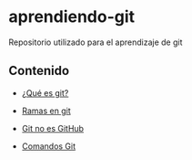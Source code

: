 # aprendiendo-git
Repositorio utilizado para el aprendizaje de git

## Contenido

* [¿Qué es git?](./01_Que_es_Git.md)

* [Ramas en git](./02_git_ramas.md)

* [Git no es GitHub](./03_Git_Github.md)

* [Comandos Git](./04_Comandos_Git.md)
